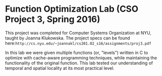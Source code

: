 # Function Optimization Lab (CSO Project 3, Spring 2016)

This project was completed for Computer Systems Organization at NYU, taught by Joanna Klukowska. The project specs can be found here:`http://cs.nyu.edu/~joannakl/cs201.02_s16/assignments/proj3.pdf`

In this lab we were given multiple functions (or, "levels") written in C to optimize with cache-aware programming techniques, while maintaining the functionality of the original function. This lab tested our understanding of temporal and spatial locality at its most practical level.  
